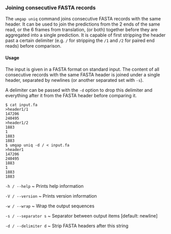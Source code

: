 ### Joining consecutive FASTA records

The `umgap uniq` command joins consecutive FASTA records with the same
header. It can be used to join the predictions from the 2 ends of the
same read, or the 6 frames from translation, (or both) together before
they are aggregated into a single prediction. It is capable of first
stripping the header past a certain delimiter (e.g. `/` for stripping
the `/1` and `/2` for paired end reads) before comparison.

#### Usage

The input is given in a FASTA format on standard input. The content
of all consecutive records with the same FASTA header is joined under
a single header, separated by newlines (or another separated set with
`-s`).

A delimiter can be passed with the `-d` option to drop this delimiter
and everything after it from the FASTA header before comparing it.

```shell
$ cat input.fa
>header1/1
147206
240495
>header1/2
1883
1
1883
1883
$ umgap uniq -d / < input.fa
>header1
147206
240495
1883
1
1883
1883
```

`-h / --help`
  ~ Prints help information

`-V / --version`
  ~ Prints version information

`-w / --wrap`
  ~ Wrap the output sequences

`-s / --separator s`
  ~ Separator between output items [default: newline]

`-d / --delimiter d`
  ~ Strip FASTA headers after this string

